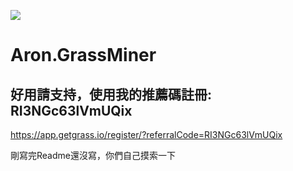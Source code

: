 ![](https://komarev.com/ghpvc/?username=aron-666miner&color=green)

# Aron.GrassMiner

## 好用請支持，使用我的推薦碼註冊: RI3NGc63lVmUQix
<https://app.getgrass.io/register/?referralCode=RI3NGc63lVmUQix>

剛寫完Readme還沒寫，你們自己摸索一下

